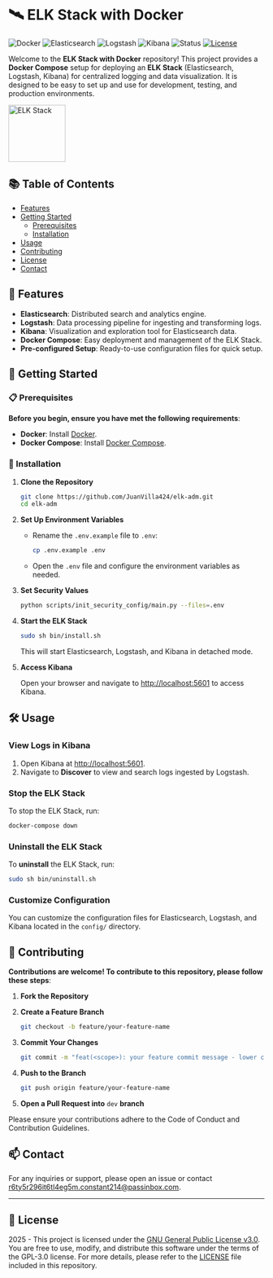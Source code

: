 # 🛰️ ELK Stack with Docker

![Docker](https://img.shields.io/badge/Docker-2496ED?logo=docker&logoColor=fff)
![Elasticsearch](https://img.shields.io/badge/Elasticsearch-005571?logo=elasticsearch&logoColor=fff)
![Logstash](https://img.shields.io/badge/Logstash-005571?logo=logstash&logoColor=fff)
![Kibana](https://img.shields.io/badge/Kibana-005571?logo=kibana&logoColor=fff)
![Status](https://img.shields.io/badge/Status-Development-blue.svg)
[![License](https://img.shields.io/badge/License-Apache%202.0-blue.svg)](LICENSE)

Welcome to the **ELK Stack with Docker** repository! This project provides a **Docker Compose** setup for deploying an **ELK Stack** (Elasticsearch, Logstash, Kibana) for centralized logging and data visualization. It is designed to be easy to set up and use for development, testing, and production environments.

<img src="https://imgs.search.brave.com/CsZXpPEgnW3zqi0ON_AeDAxrk0HvIc8UhMyl2DJnlI4/rs:fit:860:0:0:0/g:ce/aHR0cHM6Ly9zdGF0/aWMtMDAuaWNvbmR1/Y2suY29tL2Fzc2V0/cy4wMC9lbGFzdGlj/c2VhcmNoLWljb24t/MjMweDI1Ni0weTVs/dTFtei5wbmc" width="112" alt="ELK Stack">

## 📚 Table of Contents

- [Features](#-features)
- [Getting Started](#-getting-started)
  - [Prerequisites](#-prerequisites)
  - [Installation](#-installation)
- [Usage](#-usage)
- [Contributing](#-contributing)
- [License](#-license)
- [Contact](#-contact)

## 🌟 Features

- **Elasticsearch**: Distributed search and analytics engine.
- **Logstash**: Data processing pipeline for ingesting and transforming logs.
- **Kibana**: Visualization and exploration tool for Elasticsearch data.
- **Docker Compose**: Easy deployment and management of the ELK Stack.
- **Pre-configured Setup**: Ready-to-use configuration files for quick setup.

## 🚀 Getting Started

### 📋 Prerequisites

**Before you begin, ensure you have met the following requirements**:

- **Docker**: Install [Docker](https://docs.docker.com/get-docker/).
- **Docker Compose**: Install [Docker Compose](https://docs.docker.com/compose/install/).

### 🔨 Installation

1. **Clone the Repository**

   ```bash
   git clone https://github.com/JuanVilla424/elk-adm.git
   cd elk-adm
   ```

2. **Set Up Environment Variables**

   - Rename the `.env.example` file to `.env`:
     ```bash
     cp .env.example .env
     ```
   - Open the `.env` file and configure the environment variables as needed.

3. **Set Security Values**

   ```bash
   python scripts/init_security_config/main.py --files=.env
   ```

4. **Start the ELK Stack**

   ```bash
   sudo sh bin/install.sh
   ```

   This will start Elasticsearch, Logstash, and Kibana in detached mode.

5. **Access Kibana**

   Open your browser and navigate to [http://localhost:5601](http://localhost:5601) to access Kibana.

## 🛠️ Usage

### View Logs in Kibana

1. Open Kibana at [http://localhost:5601](http://localhost:5601).
2. Navigate to **Discover** to view and search logs ingested by Logstash.

### Stop the ELK Stack

To stop the ELK Stack, run:

```bash
docker-compose down
```

### Uninstall the ELK Stack

To **uninstall** the ELK Stack, run:

```bash
sudo sh bin/uninstall.sh
```

### Customize Configuration

You can customize the configuration files for Elasticsearch, Logstash, and Kibana located in the `config/` directory.

## 🤝 Contributing

**Contributions are welcome! To contribute to this repository, please follow these steps**:

1. **Fork the Repository**

2. **Create a Feature Branch**

   ```bash
   git checkout -b feature/your-feature-name
   ```

3. **Commit Your Changes**

   ```bash
   git commit -m "feat(<scope>): your feature commit message - lower case"
   ```

4. **Push to the Branch**

   ```bash
   git push origin feature/your-feature-name
   ```

5. **Open a Pull Request into** `dev` **branch**

Please ensure your contributions adhere to the Code of Conduct and Contribution Guidelines.

## 📫 Contact

For any inquiries or support, please open an issue or contact [r6ty5r296it6tl4eg5m.constant214@passinbox.com](mailto:r6ty5r296it6tl4eg5m.constant214@passinbox.com).

---

## 📜 License

2025 - This project is licensed under the [GNU General Public License v3.0](https://www.gnu.org/licenses/gpl-3.0.en.html). You are free to use, modify, and distribute this software under the terms of the GPL-3.0 license. For more details, please refer to the [LICENSE](LICENSE) file included in this repository.
